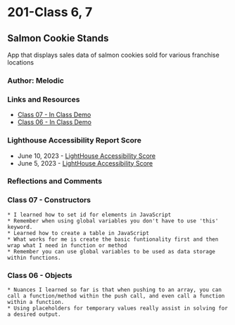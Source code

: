 # 201-Class 6, 7

## Salmon Cookie Stands

App that displays sales data of salmon cookies sold for various franchise locations

### Author: Melodic

### Links and Resources

* [Class 07 - In Class Demo](https://github.com/codefellows/seattle-code-201d97/tree/main/class-07)
* [Class 06 - In Class Demo](https://github.com/codefellows/seattle-code-201d97/blob/main/class-06/inclass-demo/js/app.js)

### Lighthouse Accessibility Report Score

* June 10, 2023 - [LightHouse Accessibility Score](img/LightHouse06102023.jpg)
* June 5, 2023 - [LightHouse Accessibility Score](img/LightHouseScreenshot06052023.jpg)

### **Reflections and Comments**

### Class 07 - Constructors

    * I learned how to set id for elements in JavaScript
    * Remember when using global variables you don't have to use 'this' keyword.
    * Learned how to create a table in JavaScript
    * What works for me is create the basic funtionality first and then wrap what I need in function or method
    * Remember you can use global variables to be used as data storage within functions.  

### Class 06 - Objects

    * Nuances I learned so far is that when pushing to an array, you can call a function/method within the push call, and even call a function within a function.
    * Using placeholders for temporary values really assist in solving for a desired output.
